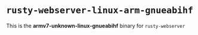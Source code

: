 # `rusty-webserver-linux-arm-gnueabihf`

This is the **armv7-unknown-linux-gnueabihf** binary for `rusty-webserver`
